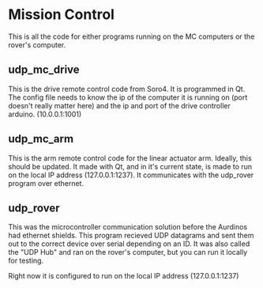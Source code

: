 # Mission Control

This is all the code for either programs running on the MC computers or the rover's computer.

## udp_mc_drive

This is the drive remote control code from Soro4. It is programmed in Qt. The config file needs to know the 
ip of the computer it is running on (port doesn't really matter here) and the ip and port of the drive 
controller arduino. (10.0.0.1:1001)

## udp_mc_arm

This is the arm remote control code for the linear actuator arm. Ideally, this should be updated. It made with Qt, and in it's current state, is made to run on the local IP address (127.0.0.1:1237). It communicates with the udp_rover program over ethernet.

## udp_rover

This was the microcontroller communication solution before the Aurdinos had ethernet shields. This program recieved UDP datagrams and sent them out to the correct device over serial depending on an ID. It was also called the "UDP Hub" and ran on the rover's computer, but you can run it locally for testing.

Right now it is configured to run on the local IP address (127.0.0.1:1237)
